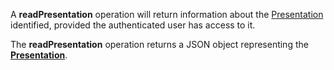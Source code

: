 A **readPresentation** operation will return information about the [Presentation](#tag/presentations) identified, provided the authenticated user has access to it.

The **readPresentation** operation returns a JSON object representing the [**Presentation**](#tag/presentations).
